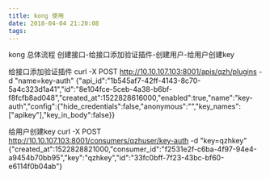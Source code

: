 ```yaml
---
title: kong 使用
date: 2018-04-04 21:20:08
tags:
---
```



kong 总体流程
创建接口-给接口添加验证插件-创建用户-给用户创建key

给接口添加验证插件
curl -X POST http://10.10.107.103:8001/apis/qzh/plugins -d "name=key-auth"
{"api_id":"1b545af7-42ff-4143-8c70-5a4c323d1a41","id":"8e104fce-5ceb-4a38-b6bf-f8fcfb8ad048","created_at":1522828616000,"enabled":true,"name":"key-auth","config":{"hide_credentials":false,"anonymous":"","key_names":["apikey"],"key_in_body":false}}

给用户创建key
curl -X POST http://10.10.107.103:8001/consumers/qzhuser/key-auth -d "key=qzhkey"
{"created_at":1522828821000,"consumer_id":"f2531e2f-c6ba-4f97-94e4-a9454b70bb95","key":"qzhkey","id":"33fc0bff-7f23-43bc-bf60-e6114f0b04ab"}

